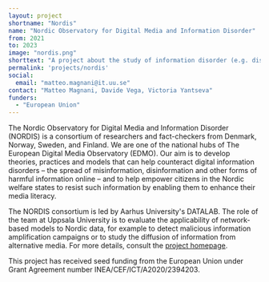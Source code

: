 ```yaml
---
layout: project
shortname: "Nordis"
name: "Nordic Observatory for Digital Media and Information Disorder"
from: 2021
to: 2023
image: "nordis.png"
shorttext: "A project about the study of information disorder (e.g. disinformation) on social media."
permalink: 'projects/nordis'
social:
  email: "matteo.magnani@it.uu.se"
contact: "Matteo Magnani, Davide Vega, Victoria Yantseva"
funders:
  - "European Union"
---
```


The Nordic Observatory for Digital Media and Information Disorder (NORDIS) is a consortium of researchers and fact-checkers from Denmark, Norway, Sweden, and Finland. We are one of the national hubs of The European Digital Media Observatory (EDMO). Our aim is to develop theories, practices and models that can help counteract digital information disorders – the spread of misinformation, disinformation and other forms of harmful information online – and to help empower citizens in the Nordic welfare states to resist such information by enabling them to enhance their media literacy.

The NORDIS consortium is led by Aarhus University's DATALAB. The role of the team at Uppsala University is to evaluate the applicability of network-based models to Nordic data, for example to detect malicious information amplification campaigns or to study the diffusion of information from alternative media. For more details, consult the [project homepage](https://nordishub.eu).

This project has received seed funding from the European Union under Grant Agreement number INEA/CEF/ICT/A2020/2394203.
